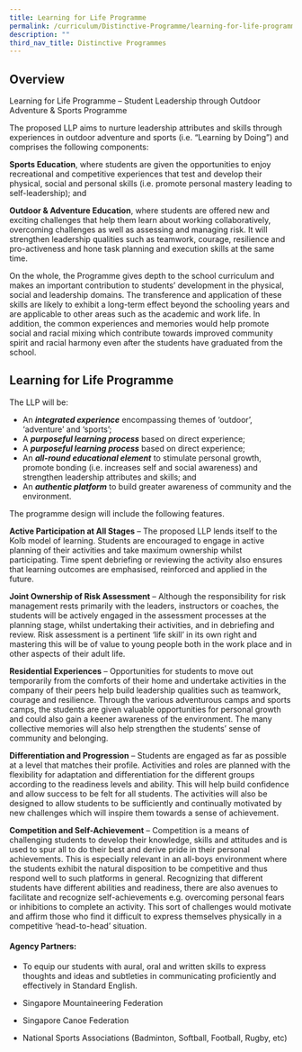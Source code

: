 ```yaml
---
title: Learning for Life Programme
permalink: /curriculum/Distinctive-Programme/learning-for-life-programme/
description: ""
third_nav_title: Distinctive Programmes
---
```


## Overview

Learning for Life Programme – Student Leadership through Outdoor Adventure & Sports Programme

The proposed LLP aims to nurture leadership attributes and skills through experiences in outdoor adventure and sports (i.e. “Learning by Doing”) and comprises the following components:

**Sports Education**, where students are given the opportunities to enjoy recreational and competitive experiences that test and develop their physical, social and personal skills (i.e. promote personal mastery leading to self-leadership); and

**Outdoor & Adventure Education**, where students are offered new and exciting challenges that help them learn about working collaboratively, overcoming challenges as well as assessing and managing risk. It will strengthen leadership qualities such as teamwork, courage, resilience and pro-activeness and hone task planning and execution skills at the same time.


On the whole, the Programme gives depth to the school curriculum and makes an important contribution to students’ development in the physical, social and leadership domains. The transference and application of these skills are likely to exhibit a long-term effect beyond the schooling years and are applicable to other areas such as the academic and work life. In addition, the common experiences and memories would help promote social and racial mixing which contribute towards improved community spirit and racial harmony even after the students have graduated from the school.

  

## Learning for Life Programme

The LLP will be:

*   An **_integrated experience_** encompassing themes of ‘outdoor’, ‘adventure’ and ‘sports’;  
*   A **_purposeful learning process_** based on direct experience;  
*   A **_purposeful learning process_** based on direct experience;  
*   An **_all-round educational element_** to stimulate personal growth, promote bonding (i.e. increases self and social awareness) and strengthen leadership attributes and skills; and  
*   An **_authentic platform_** to build greater awareness of community and the environment.  
  
The programme design will include the following features.

**Active Participation at All Stages** – The proposed LLP lends itself to the Kolb model of learning. Students are encouraged to engage in active planning of their activities and take maximum ownership whilst participating. Time spent debriefing or reviewing the activity also ensures that learning outcomes are emphasised, reinforced and applied in the future.

**Joint Ownership of Risk Assessment** – Although the responsibility for risk management rests primarily with the leaders, instructors or coaches, the students will be actively engaged in the assessment processes at the planning stage, whilst undertaking their activities, and in debriefing and review. Risk assessment is a pertinent ‘life skill’ in its own right and mastering this will be of value to young people both in the work place and in other aspects of their adult life.

 **Residential Experiences** – Opportunities for students to move out temporarily from the comforts of their home and undertake activities in the company of their peers help build leadership qualities such as teamwork, courage and resilience. Through the various adventurous camps and sports camps, the students are given valuable opportunities for personal growth and could also gain a keener awareness of the environment. The many collective memories will also help strengthen the students’ sense of community and belonging.

**Differentiation and Progression** – Students are engaged as far as possible at a level that matches their profile. Activities and roles are planned with the flexibility for adaptation and differentiation for the different groups according to the readiness levels and ability. This will help build confidence and allow success to be felt for all students. The activities will also be designed to allow students to be sufficiently and continually motivated by new challenges which will inspire them towards a sense of achievement.

**Competition and Self-Achievement** – Competition is a means of challenging students to develop their knowledge, skills and attitudes and is used to spur all to do their best and derive pride in their personal achievements. This is especially relevant in an all-boys environment where the students exhibit the natural disposition to be competitive and thus respond well to such platforms in general. Recognizing that different students have different abilities and readiness, there are also avenues to facilitate and recognize self-achievements e.g. overcoming personal fears or inhibitions to complete an activity. This sort of challenges would motivate and affirm those who find it difficult to express themselves physically in a competitive ‘head-to-head’ situation.

#### Agency Partners:

*   To equip our students with aural, oral and written skills to express thoughts and ideas and subtleties in communicating proficiently and effectively in Standard English.  
    
*   Singapore Mountaineering Federation  
    
*   Singapore Canoe Federation  
    
*   National Sports Associations (Badminton, Softball, Football, Rugby, etc)